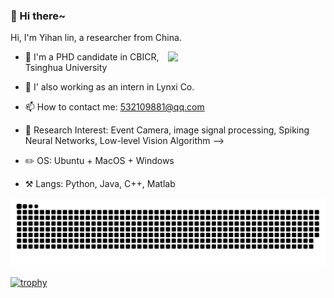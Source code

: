 ### 👋 Hi there~

Hi, I'm Yihan lin, a researcher from China.

[<img align="right" width="50%" src="https://github-readme-stats.vercel.app/api?username=lyh983012&show_icons=true">](https://metrics.lecoq.io/lyh983012?template=classic)

- 🏫 I'm a PHD candidate in  CBICR, Tsinghua University
- 🏫 I' also working as an intern in Lynxi Co. 
- 📫 How to contact me: 532109881@qq.com
- 🔭 Research Interest: Event Camera, image signal processing, Spiking Neural Networks, Low-level Vision Algorithm
-->

- ✏️ OS: Ubuntu + MacOS + Windows
- ⚒️ Langs: Python, Java, C++, Matlab

<picture>
  <source media="(prefers-color-scheme: dark)" srcset="https://raw.githubusercontent.com/lyh983012/lyh983012/output/github-contribution-grid-snake-dark.svg">
  <source media="(prefers-color-scheme: light)" srcset="https://raw.githubusercontent.com/lyh983012/lyh983012/output/github-contribution-grid-snake.svg">
  <img alt="github contribution grid snake animation" src="https://raw.githubusercontent.com/lyh983012/lyh983012/output/github-contribution-grid-snake.svg">
</picture>


[![trophy](https://github-profile-trophy.vercel.app/?username=lyh983012)](https://github-profile-trophy.vercel.app/?username=lyh983012)

<!--img align="left" width="10%" src="./test.gif" alt="show" --/>
<!--img align="centre" width="10%" src="./test4.gif" alt="show" --/>
<!-- img align="centre" width="20%" src="./test2.gif" alt="show" --/>
